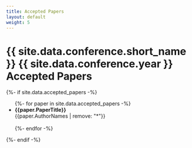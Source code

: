 ```yaml
---
title: Accepted Papers
layout: default
weight: 5
---
```


<h1>{{ site.data.conference.short_name }} {{ site.data.conference.year }} Accepted Papers</h1>

{%- if site.data.accepted_papers -%}
<ul>
	{%- for paper in site.data.accepted_papers -%}
	<li> <b>{{paper.PaperTitle}}</b> <br>{{paper.AuthorNames | remove: "*"}}</li>
	<br>
	{%- endfor -%}
</ul>
{%- endif -%}
